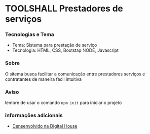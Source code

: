 # TOOLSHALL Prestadores de serviços
 ### Tecnologias e Tema
 - Tema: Sistema para prestação de serviço
 - Tecnologia: HTML, CSS, Bootstap NODE, Javascript
 ### Sobre
O sitema busca facilitar a comunicação entre prestadores serviços e contratantes de maneira fácil intuitiva

 ### Aviso
 lembre de usar o comando `npm init` para iniciar o projeto
### informações adicionais

   - [Densenvolvido na Digital House](https://www.digitalhouse.com/br/)

    

    

